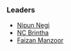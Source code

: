 ### Leaders
* [Nipun Negi](mailto:nipun.negi@owasp.org)
* [NC Brintha](mailto:nc.brintha@owasp.org)
* [Faizan Manzoor](mailto:faizan.manzoor@owasp.org)
  
